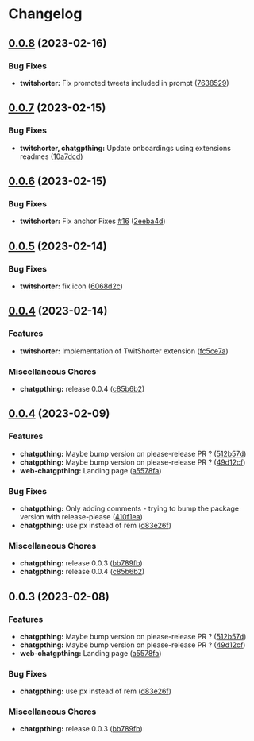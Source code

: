 # Changelog

## [0.0.8](https://github.com/kant01ne/browser-extensions/compare/twitshorter-v0.0.7...twitshorter-v0.0.8) (2023-02-16)


### Bug Fixes

* **twitshorter:** Fix promoted tweets included in prompt ([7638529](https://github.com/kant01ne/browser-extensions/commit/7638529b3a0b01312b887418feafbd87a599c6a6))

## [0.0.7](https://github.com/kant01ne/browser-extensions/compare/twitshorter-v0.0.6...twitshorter-v0.0.7) (2023-02-15)


### Bug Fixes

* **twitshorter, chatgpthing:** Update onboardings using extensions readmes ([10a7dcd](https://github.com/kant01ne/browser-extensions/commit/10a7dcd6908cd95c02a3ba69cb38d97e88ca0541))

## [0.0.6](https://github.com/kant01ne/browser-extensions/compare/twitshorter-v0.0.5...twitshorter-v0.0.6) (2023-02-15)


### Bug Fixes

* **twitshorter:** Fix anchor Fixes [#16](https://github.com/kant01ne/browser-extensions/issues/16) ([2eeba4d](https://github.com/kant01ne/browser-extensions/commit/2eeba4d317836523357027d6f02fea48bda54058))

## [0.0.5](https://github.com/kant01ne/browser-extensions/compare/twitshorter-v0.0.4...twitshorter-v0.0.5) (2023-02-14)


### Bug Fixes

* **twitshorter:** fix icon ([6068d2c](https://github.com/kant01ne/browser-extensions/commit/6068d2c4aab9a25083b453f903fb0198a24d026d))

## [0.0.4](https://github.com/kant01ne/browser-extensions/compare/twitshorter-v0.0.1...twitshorter-v0.0.4) (2023-02-14)


### Features

* **twitshorter:** Implementation of TwitShorter extension ([fc5ce7a](https://github.com/kant01ne/browser-extensions/commit/fc5ce7a45fbff79ca31770c4cc1088c5efe5143b))


### Miscellaneous Chores

* **chatgpthing:** release 0.0.4 ([c85b6b2](https://github.com/kant01ne/browser-extensions/commit/c85b6b2c474cc8c45abed80ee50fc3045f956dcd))

## [0.0.4](https://github.com/kant01ne/browser-extensions/compare/chatgpthing-v0.0.3...chatgpthing-v0.0.4) (2023-02-09)


### Features

* **chatgpthing:** Maybe bump version on please-release PR ? ([512b57d](https://github.com/kant01ne/browser-extensions/commit/512b57dd150be4b3b7ff61f026eb07f6798b319a))
* **chatgpthing:** Maybe bump version on please-release PR ? ([49d12cf](https://github.com/kant01ne/browser-extensions/commit/49d12cff6592749f97492779b55bf9c50042da50))
* **web-chatgpthing:** Landing page ([a5578fa](https://github.com/kant01ne/browser-extensions/commit/a5578fa3853454770ec7501e5599b01e2f1e4c48))


### Bug Fixes

* **chatgpthing:** Only adding comments - trying to bump the package version with release-please ([410f1ea](https://github.com/kant01ne/browser-extensions/commit/410f1ea7112b029eef3c768cc0848724d09a4d41))
* **chatgpthing:** use px instead of rem ([d83e26f](https://github.com/kant01ne/browser-extensions/commit/d83e26f26303eb23bb4c87d07fe1730858160bf0))


### Miscellaneous Chores

* **chatgpthing:** release 0.0.3 ([bb789fb](https://github.com/kant01ne/browser-extensions/commit/bb789fbe89516bc862fd91830066752dc000e8eb))
* **chatgpthing:** release 0.0.4 ([c85b6b2](https://github.com/kant01ne/browser-extensions/commit/c85b6b2c474cc8c45abed80ee50fc3045f956dcd))

## 0.0.3 (2023-02-08)


### Features

* **chatgpthing:** Maybe bump version on please-release PR ? ([512b57d](https://github.com/kant01ne/browser-extensions/commit/512b57dd150be4b3b7ff61f026eb07f6798b319a))
* **chatgpthing:** Maybe bump version on please-release PR ? ([49d12cf](https://github.com/kant01ne/browser-extensions/commit/49d12cff6592749f97492779b55bf9c50042da50))
* **web-chatgpthing:** Landing page ([a5578fa](https://github.com/kant01ne/browser-extensions/commit/a5578fa3853454770ec7501e5599b01e2f1e4c48))


### Bug Fixes

* **chatgpthing:** use px instead of rem ([d83e26f](https://github.com/kant01ne/browser-extensions/commit/d83e26f26303eb23bb4c87d07fe1730858160bf0))


### Miscellaneous Chores

* **chatgpthing:** release 0.0.3 ([bb789fb](https://github.com/kant01ne/browser-extensions/commit/bb789fbe89516bc862fd91830066752dc000e8eb))
